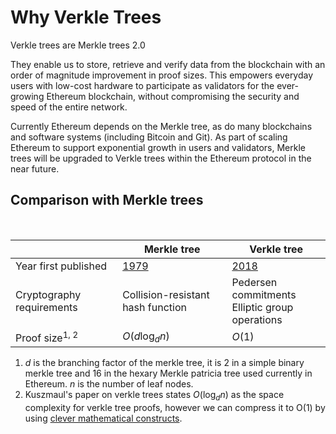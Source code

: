 # Why Verkle Trees

Verkle trees are Merkle trees 2.0

They enable us to store, retrieve and verify data from the blockchain with an order of magnitude improvement in proof sizes. This empowers everyday users with low-cost hardware to participate as validators for the ever-growing Ethereum blockchain, without compromising the security and speed of the entire network.

Currently Ethereum depends on the Merkle tree, as do many blockchains and software systems (including Bitcoin and Git). As part of scaling Ethereum to support exponential growth in users and validators, Merkle trees will be upgraded to Verkle trees within the Ethereum protocol in the near future.

## Comparison with Merkle trees
<br/>

|  | Merkle tree | Verkle tree |
|---|---|---|
| Year first published | [ 1979 ]( https://link.springer.com/content/pdf/10.1007/0-387-34805-0_21.pdf ) | [ 2018 ]( https://math.mit.edu/research/highschool/primes/materials/2018/Kuszmaul.pdf ) |
| Cryptography requirements | Collision-resistant hash function | Pedersen commitments <br/> Elliptic group operations |
| Proof size<sup>1, 2</sup> | $O(d \log_d n)$ <br/> | $O(1)$ |

1. $d$ is the branching factor of the merkle tree, it is 2 in a simple binary merkle tree and 16 in the hexary Merkle patricia tree used currently in Ethereum. $n$ is the number of leaf nodes. 
2. Kuszmaul's paper on verkle trees states $O(\log_d n)$ as the space complexity for verkle tree proofs, however we can compress it to O(1) by using [clever mathematical constructs](https://dankradfeist.de/ethereum/2021/06/18/pcs-multiproofs.html).